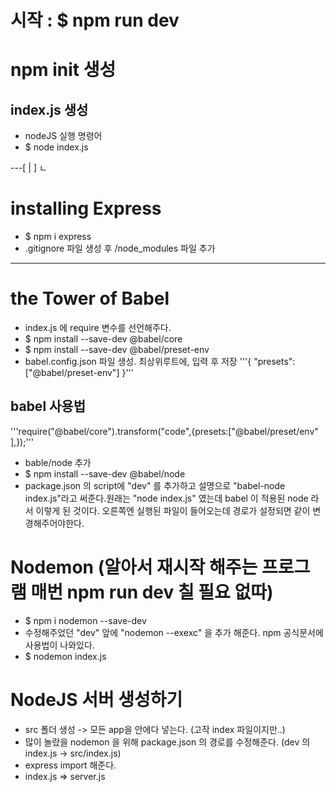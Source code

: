 # 시작 : $ npm run dev

# npm init 생성

## index.js 생성

- nodeJS 실행 명령어
- $ node index.js

---[ | ]
ㄴ

# installing Express

- $ npm i express
- .gitignore 파일 생성 후 /node_modules 파일 추가

---

# the Tower of Babel

- index.js 에 require 변수를 선언해주다.
- $ npm install --save-dev @babel/core
- $ npm install --save-dev @babel/preset-env
- babel.config.json 파일 생성. 최상위루트에, 입력 후 저장
  '''{
  "presets": ["@babel/preset-env"]
  }'''

## babel 사용법

'''require("@babel/core").transform("code",{presets:["@babel/preset/env"
],});'''

- bable/node 추가
- $ npm install --save-dev @babel/node
- package.json 의 script에 "dev" 를 추가하고 설명으로 "babel-node index.js"라고 써준다.원래는 "node index.js" 였는데 babel 이 적용된 node 라서 이렇게 된 것이다. 오른쪽엔 실행된 파일이 들어오는데 경로가 설정되면 같이 변경해주어야한다.

# Nodemon (알아서 재시작 해주는 프로그램 매번 npm run dev 칠 필요 없따)

- $ npm i nodemon --save-dev
- 수정해주었던 "dev" 앞에 "nodemon --exexc" 을 추가 해준다. npm 공식문서에 사용법이 나와있다.
- $ nodemon index.js

# NodeJS 서버 생성하기

- src 폴더 생성 -> 모든 app을 안에다 넣는다. (고작 index 파일이지만..)
- 많이 놀랐을 nodemon 을 위해 package.json 의 경로를 수정해준다. (dev 의 index.js -> src/index.js)
- express import 해준다.
- index.js => server.js
